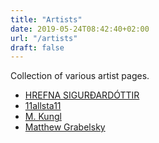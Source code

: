 ```yaml
---
title: "Artists"
date: 2019-05-24T08:42:40+02:00
url: "/artists"
draft: false  
---
```


Collection of various artist pages.

* [HREFNA SIGURÐARDÓTTIR](https://hrefnasigurdardottir.tumblr.com/)
* [11allsta11](https://11allsta11.tumblr.com/post/181370790247)
* [M. Kungl](https://www.mkungl.com/2/index.php)
* [Matthew Grabelsky](https://www.grabelsky.com/)
